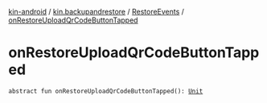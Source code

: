 [kin-android](../../index.md) / [kin.backupandrestore](../index.md) / [RestoreEvents](index.md) / [onRestoreUploadQrCodeButtonTapped](./on-restore-upload-qr-code-button-tapped.md)

# onRestoreUploadQrCodeButtonTapped

`abstract fun onRestoreUploadQrCodeButtonTapped(): `[`Unit`](https://kotlinlang.org/api/latest/jvm/stdlib/kotlin/-unit/index.html)